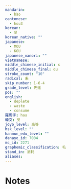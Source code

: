 ```yaml
---
mandarin:
  - hào
cantonese:
  - hou3
korean:
  - 모
korean_native: ""
japanese:
  - MOU
  - KOU
japanese_nanori: ""
vietnamese:
middle_chinese_initial: x
middle_chinese_final: ɑu
stroke_count: "10"
radical: 耒
skip_number: 1-6-4
grade_level: 先進
pos: ""
english:
  - deplete
  - waste
  - consume
羅馬字: hau
韓文: 핫
joyo_level: 高等
hsk_level: ""
hanmun_edu_level: ""
danayo_id: 7084
mc_id: 2271
graphemic_classification: 毛
stand_in: 消耗
aliases:
---
```


# Notes
